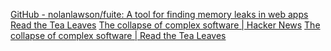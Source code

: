 
[GitHub - nolanlawson/fuite: A tool for finding memory leaks in web apps](https://github.com/nolanlawson/fuite)
[Read the Tea Leaves](https://nolanlawson.com/)
[The collapse of complex software | Hacker News](https://news.ycombinator.com/item?id=31682303)
[The collapse of complex software | Read the Tea Leaves](https://nolanlawson.com/2022/06/09/the-collapse-of-complex-software/)

